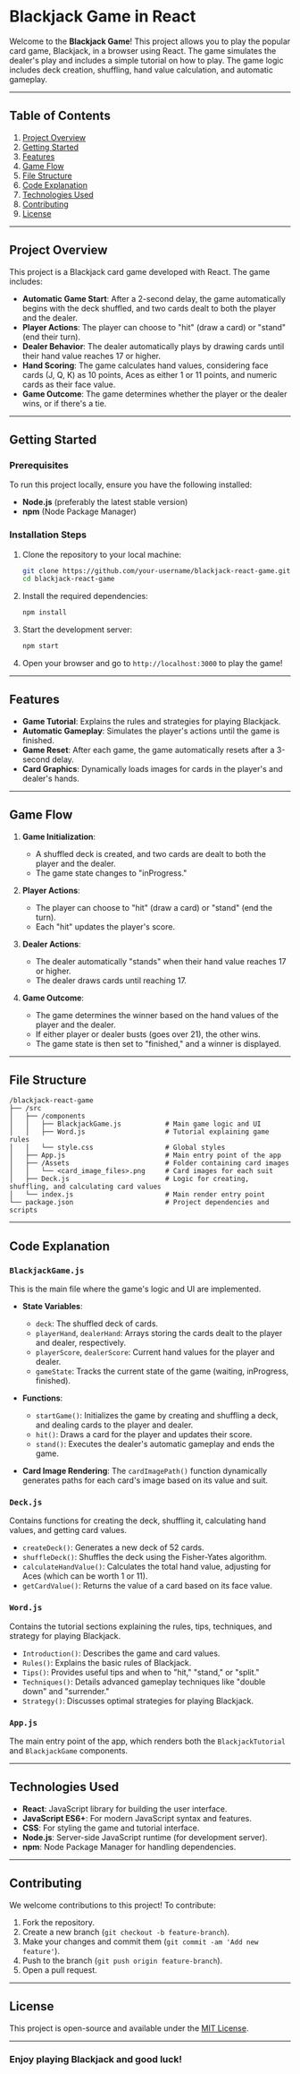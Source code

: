# Blackjack Game in React

Welcome to the **Blackjack Game**! This project allows you to play the popular card game, Blackjack, in a browser using React. The game simulates the dealer's play and includes a simple tutorial on how to play. The game logic includes deck creation, shuffling, hand value calculation, and automatic gameplay.

---

## Table of Contents

1. [Project Overview](#project-overview)
2. [Getting Started](#getting-started)
3. [Features](#features)
4. [Game Flow](#game-flow)
5. [File Structure](#file-structure)
6. [Code Explanation](#code-explanation)
7. [Technologies Used](#technologies-used)
8. [Contributing](#contributing)
9. [License](#license)

---

## Project Overview

This project is a Blackjack card game developed with React. The game includes:

- **Automatic Game Start**: After a 2-second delay, the game automatically begins with the deck shuffled, and two cards dealt to both the player and the dealer.
- **Player Actions**: The player can choose to "hit" (draw a card) or "stand" (end their turn).
- **Dealer Behavior**: The dealer automatically plays by drawing cards until their hand value reaches 17 or higher.
- **Hand Scoring**: The game calculates hand values, considering face cards (J, Q, K) as 10 points, Aces as either 1 or 11 points, and numeric cards as their face value.
- **Game Outcome**: The game determines whether the player or the dealer wins, or if there's a tie.

---

## Getting Started

### Prerequisites

To run this project locally, ensure you have the following installed:

- **Node.js** (preferably the latest stable version)
- **npm** (Node Package Manager)

### Installation Steps

1. Clone the repository to your local machine:
   ```bash
   git clone https://github.com/your-username/blackjack-react-game.git
   cd blackjack-react-game
   ```

2. Install the required dependencies:
   ```bash
   npm install
   ```

3. Start the development server:
   ```bash
   npm start
   ```

4. Open your browser and go to `http://localhost:3000` to play the game!

---

## Features

- **Game Tutorial**: Explains the rules and strategies for playing Blackjack.
- **Automatic Gameplay**: Simulates the player's actions until the game is finished.
- **Game Reset**: After each game, the game automatically resets after a 3-second delay.
- **Card Graphics**: Dynamically loads images for cards in the player's and dealer's hands.

---

## Game Flow

1. **Game Initialization**:
   - A shuffled deck is created, and two cards are dealt to both the player and the dealer.
   - The game state changes to "inProgress."

2. **Player Actions**:
   - The player can choose to "hit" (draw a card) or "stand" (end the turn).
   - Each "hit" updates the player's score.

3. **Dealer Actions**:
   - The dealer automatically "stands" when their hand value reaches 17 or higher.
   - The dealer draws cards until reaching 17.

4. **Game Outcome**:
   - The game determines the winner based on the hand values of the player and the dealer.
   - If either player or dealer busts (goes over 21), the other wins.
   - The game state is then set to "finished," and a winner is displayed.

---

## File Structure

```
/blackjack-react-game
├── /src
│   ├── /components
│   │   ├── BlackjackGame.js           # Main game logic and UI
│   │   ├── Word.js                    # Tutorial explaining game rules
│   │   └── style.css                  # Global styles
│   ├── App.js                         # Main entry point of the app
│   ├── /Assets                        # Folder containing card images
│   │   └── <card_image_files>.png     # Card images for each suit
│   ├── Deck.js                        # Logic for creating, shuffling, and calculating card values
│   └── index.js                       # Main render entry point
└── package.json                       # Project dependencies and scripts
```

---

## Code Explanation

### `BlackjackGame.js`

This is the main file where the game's logic and UI are implemented.

- **State Variables**:
  - `deck`: The shuffled deck of cards.
  - `playerHand`, `dealerHand`: Arrays storing the cards dealt to the player and dealer, respectively.
  - `playerScore`, `dealerScore`: Current hand values for the player and dealer.
  - `gameState`: Tracks the current state of the game (waiting, inProgress, finished).

- **Functions**:
  - `startGame()`: Initializes the game by creating and shuffling a deck, and dealing cards to the player and dealer.
  - `hit()`: Draws a card for the player and updates their score.
  - `stand()`: Executes the dealer's automatic gameplay and ends the game.

- **Card Image Rendering**: The `cardImagePath()` function dynamically generates paths for each card's image based on its value and suit.

### `Deck.js`

Contains functions for creating the deck, shuffling it, calculating hand values, and getting card values.

- `createDeck()`: Generates a new deck of 52 cards.
- `shuffleDeck()`: Shuffles the deck using the Fisher-Yates algorithm.
- `calculateHandValue()`: Calculates the total hand value, adjusting for Aces (which can be worth 1 or 11).
- `getCardValue()`: Returns the value of a card based on its face value.

### `Word.js`

Contains the tutorial sections explaining the rules, tips, techniques, and strategy for playing Blackjack.

- `Introduction()`: Describes the game and card values.
- `Rules()`: Explains the basic rules of Blackjack.
- `Tips()`: Provides useful tips and when to "hit," "stand," or "split."
- `Techniques()`: Details advanced gameplay techniques like "double down" and "surrender."
- `Strategy()`: Discusses optimal strategies for playing Blackjack.

### `App.js`

The main entry point of the app, which renders both the `BlackjackTutorial` and `BlackjackGame` components.

---

## Technologies Used

- **React**: JavaScript library for building the user interface.
- **JavaScript ES6+**: For modern JavaScript syntax and features.
- **CSS**: For styling the game and tutorial interface.
- **Node.js**: Server-side JavaScript runtime (for development server).
- **npm**: Node Package Manager for handling dependencies.

---

## Contributing

We welcome contributions to this project! To contribute:

1. Fork the repository.
2. Create a new branch (`git checkout -b feature-branch`).
3. Make your changes and commit them (`git commit -am 'Add new feature'`).
4. Push to the branch (`git push origin feature-branch`).
5. Open a pull request.

---

## License

This project is open-source and available under the [MIT License](LICENSE).

---

### Enjoy playing Blackjack and good luck!